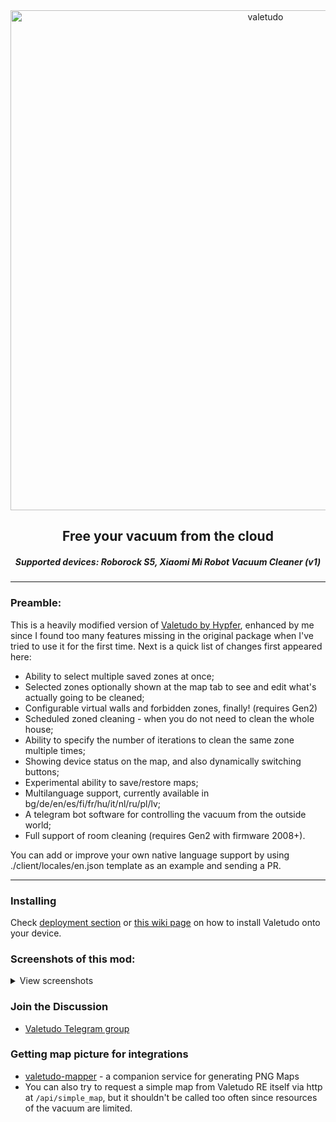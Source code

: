 <div align="center">
    <img src="https://github.com/rand256/valetudo/blob/testing/assets/logo/valetudo_logo_with_name.svg" width="800" alt="valetudo">
    <p align="center"><h2>Free your vacuum from the cloud</h2><h5>Supported devices: Roborock S5, Xiaomi Mi Robot Vacuum Cleaner (v1)</p>
</div>

----

### Preamble:

This is a heavily modified version of [Valetudo by Hypfer](https://github.com/Hypfer/Valetudo), enhanced by me since I found too many features missing in the original package when I've tried to use it for the first time. Next is a quick list of changes first appeared here:

* Ability to select multiple saved zones at once;
* Selected zones optionally shown at the map tab to see and edit what's actually going to be cleaned;
* Configurable virtual walls and forbidden zones, finally! (requires Gen2)
* Scheduled zoned cleaning - when you do not need to clean the whole house;
* Ability to specify the number of iterations to clean the same zone multiple times;
* Showing device status on the map, and also dynamically switching buttons;
* Experimental ability to save/restore maps;
* Multilanguage support, currently available in bg/de/en/es/fi/fr/hu/it/nl/ru/pl/lv;
* A telegram bot software for controlling the vacuum from the outside world;
* Full support of room cleaning (requires Gen2 with firmware 2008+).

You can add or improve your own native language support by using ./client/locales/en.json template as an example and sending a PR.

----

### Installing

Check [deployment section](/deployment) or [this wiki page](https://github.com/rand256/valetudo/wiki/Installation-process) on how to install Valetudo onto your device.

### Screenshots of this mod:

<details>
  <summary>View screenshots</summary>
  
![qscr1](https://user-images.githubusercontent.com/30267719/67139290-3bbf9a80-f257-11e9-85f1-698617d44a06.png)
![qscr2](https://user-images.githubusercontent.com/30267719/67139299-585bd280-f257-11e9-8688-7d684d90a3d5.png)
----
![qscr3](https://user-images.githubusercontent.com/30267719/67139303-67428500-f257-11e9-881e-72d71c077886.png)
![qscr4](https://user-images.githubusercontent.com/30267719/67139307-732e4700-f257-11e9-9f5a-5ba95288d82e.png)
----
![qscr5](https://user-images.githubusercontent.com/30267719/67139309-7cb7af00-f257-11e9-97e0-0d55f402022d.png)
![qscr6](https://user-images.githubusercontent.com/30267719/67139314-85a88080-f257-11e9-88cd-8d191c2193e0.png)
----
![qscr7](https://user-images.githubusercontent.com/30267719/67139321-98bb5080-f257-11e9-9060-a540ec89efa0.png)
![qscr8](https://user-images.githubusercontent.com/30267719/67139318-8f31e880-f257-11e9-9464-1c39682d6020.png)
  
</details>

### Join the Discussion
* [Valetudo Telegram group](https://t.me/joinchat/AR1z8xOGJQwkApTulyBx1w)

### Getting map picture for integrations
* [valetudo-mapper](https://github.com/rand256/valetudo-mapper) - a companion service for generating PNG Maps
* You can also try to request a simple map from Valetudo RE itself via http at `/api/simple_map`, but it shouldn't be called too often since resources of the vacuum are limited.
